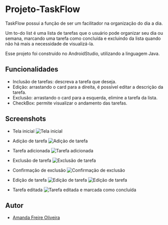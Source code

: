 # Projeto-TaskFlow
TaskFlow possui a função de ser um facilitador na organização do dia a dia. 

Um to-do list é uma lista de tarefas que o usuário pode organizar seu dia ou semana, marcando uma tarefa como concluída e excluindo da lista quando não há mais a necessidade de visualizá-la.

Esse projeto foi construído no AndroidStudio, utilizando a linguagem Java.

## Funcionalidades

- Inclusão de tarefas: descreva a tarefa que deseja.
- Edição: arrastando o card para a direita, é possível editar a descrição da tarefa.
- Exclusão: arrastando o card para a esquerda, elimine a tarefa da lista.
- CheckBox: permite visualizar o andamento das tarefas.

## Screenshots

- Tela inicial
![Tela inicial](https://i.imgur.com/4YeQpgC.jpg)

- Adição de tarefa
![Adição de tarefa](https://i.imgur.com/8wqIWXy.jpg)

- Tarefa adicionada
![Tarefa adicionada](https://i.imgur.com/kow0l5s.jpg)

- Exclusão de tarefa
![Exclusão de tarefa](https://i.imgur.com/z5NTHqe.jpg)

- Confirmação de exclusão
![Confirmação de exclusão](https://i.imgur.com/Ooqoe8d.jpg)

- Edição de tarefa
![Edição de tarefa](https://i.imgur.com/hNdC3R8.jpg)
![Edição de tarefa](https://i.imgur.com/lWXYgKZ.jpg)

- Tarefa editada
![Tarefa editada e marcada como concluída](https://i.imgur.com/CvcPntP.jpg)

## Autor
- [Amanda Freire Oliveira](https://github.com/Amanda-Freire)
